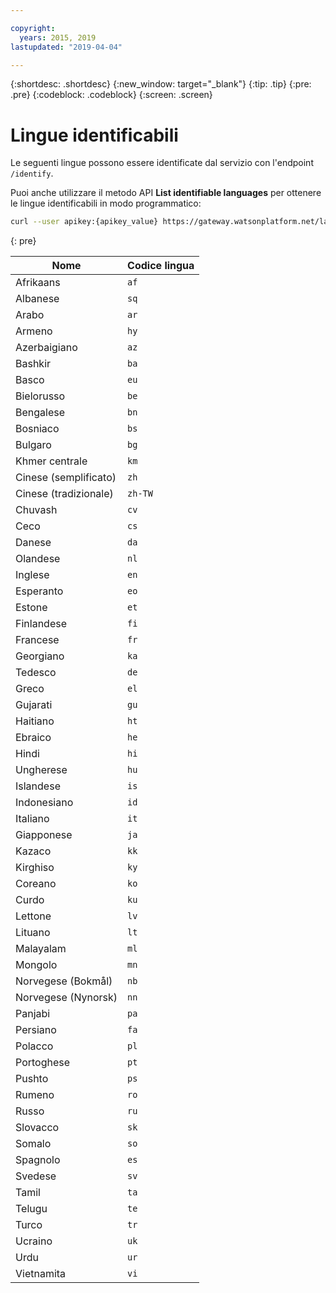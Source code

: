 ```yaml
---

copyright:
  years: 2015, 2019
lastupdated: "2019-04-04"

---
```


{:shortdesc: .shortdesc}
{:new_window: target="_blank"}
{:tip: .tip}
{:pre: .pre}
{:codeblock: .codeblock}
{:screen: .screen}

# Lingue identificabili

Le seguenti lingue possono essere identificate dal servizio con l'endpoint `/identify`. 

Puoi anche utilizzare il metodo API **List identifiable languages** per ottenere le lingue identificabili in modo programmatico:

```bash
curl --user apikey:{apikey_value} https://gateway.watsonplatform.net/language-translator/api/v3/identifiable_languages?version=2018-05-01
```
{: pre}

<table>
 <thead>
  <th>
   Nome
  </th>
  <th>
   Codice lingua
  </th>
  <tbody>
   <tr>
    <td>
     Afrikaans
    </td>
    <td>
     <code>af</code>
    </td>
   </tr>
   <tr>
    <td>
     Albanese
    </td>
    <td>
     <code>sq</code>
    </td>
   </tr>
   <tr>
    <td>
     Arabo
    </td>
    <td>
     <code>ar</code>
    </td>
   </tr>
   <tr>
    <td>
     Armeno
    </td>
    <td>
     <code>hy</code>
    </td>
   </tr>
   <tr>
    <td>
     Azerbaigiano
    </td>
    <td>
     <code>az</code>
    </td>
   </tr>
   <tr>
    <td>
     Bashkir
    </td>
    <td>
     <code>ba</code>
    </td>
   </tr>
   <tr>
    <td>
     Basco
    </td>
    <td>
     <code>eu</code>
    </td>
   </tr>
   <tr>
    <td>
     Bielorusso
    </td>
    <td>
     <code>be</code>
    </td>
   </tr>
   <tr>
    <td>
     Bengalese
    </td>
    <td>
     <code>bn</code>
    </td>
   </tr>
   <tr>
    <td>
     Bosniaco
    </td>
    <td>
     <code>bs</code>
    </td>
   </tr>
   <tr>
    <td>
     Bulgaro
    </td>
    <td>
     <code>bg</code>
    </td>
   </tr>
   <tr>
    <td>
     Khmer centrale
    </td>
    <td>
     <code>km</code>
    </td>
   </tr>
   <tr>
    <td>
     Cinese (semplificato)
    </td>
    <td>
     <code>zh</code>
    </td>
   </tr>
   <tr>
    <td>
     Cinese (tradizionale)
    </td>
    <td>
     <code>zh-TW</code>
    </td>
   </tr>
   <tr>
    <td>
     Chuvash
    </td>
    <td>
     <code>cv</code>
    </td>
   </tr>
   <tr>
    <td>
     Ceco
    </td>
    <td>
     <code>cs</code>
    </td>
   </tr>
   <tr>
    <td>
     Danese
    </td>
    <td>
     <code>da</code>
    </td>
   </tr>
   <tr>
    <td>
     Olandese
    </td>
    <td>
     <code>nl</code>
    </td>
   </tr>
   <tr>
    <td>
     Inglese
    </td>
    <td>
     <code>en</code>
    </td>
   </tr>
   <tr>
    <td>
     Esperanto
    </td>
    <td>
     <code>eo</code>
    </td>
   </tr>
   <tr>
    <td>
     Estone
    </td>
    <td>
     <code>et</code>
    </td>
   </tr>
   <tr>
    <td>
     Finlandese
    </td>
    <td>
     <code>fi</code>
    </td>
   </tr>
   <tr>
    <td>
     Francese
    </td>
    <td>
     <code>fr</code>
    </td>
   </tr>
   <tr>
    <td>
     Georgiano
    </td>
    <td>
     <code>ka</code>
    </td>
   </tr>
   <tr>
    <td>
     Tedesco
    </td>
    <td>
     <code>de</code>
    </td>
   </tr>
   <tr>
    <td>
     Greco
    </td>
    <td>
     <code>el</code>
    </td>
   </tr>
   <tr>
    <td>
     Gujarati
    </td>
    <td>
     <code>gu</code>
    </td>
   </tr>
   <tr>
    <td>
     Haitiano
    </td>
    <td>
     <code>ht</code>
    </td>
   </tr>
   <tr>
    <td>
     Ebraico
    </td>
    <td>
     <code>he</code>
    </td>
   </tr>
   <tr>
    <td>
     Hindi
    </td>
    <td>
     <code>hi</code>
    </td>
   </tr>
   <tr>
    <td>
     Ungherese
    </td>
    <td>
     <code>hu</code>
    </td>
   </tr>
   <tr>
    <td>
     Islandese
    </td>
    <td>
     <code>is</code>
    </td>
   </tr>
   <tr>
    <td>
     Indonesiano
    </td>
    <td>
     <code>id</code>
    </td>
   </tr>
   <tr>
    <td>
     Italiano
    </td>
    <td>
     <code>it</code>
    </td>
   </tr>
   <tr>
    <td>
     Giapponese
    </td>
    <td>
     <code>ja</code>
    </td>
   </tr>
   <tr>
    <td>
     Kazaco
    </td>
    <td>
     <code>kk</code>
    </td>
   </tr>
   <tr>
    <td>
     Kirghiso
    </td>
    <td>
     <code>ky</code>
    </td>
   </tr>
   <tr>
    <td>
     Coreano
    </td>
    <td>
     <code>ko</code>
    </td>
   </tr>
   <tr>
    <td>
     Curdo
    </td>
    <td>
     <code>ku</code>
    </td>
   </tr>
   <tr>
    <td>
     Lettone
    </td>
    <td>
     <code>lv</code>
    </td>
   </tr>
   <tr>
    <td>
     Lituano
    </td>
    <td>
     <code>lt</code>
    </td>
   </tr>
   <tr>
    <td>
     Malayalam
    </td>
    <td>
     <code>ml</code>
    </td>
   </tr>
   <tr>
    <td>
     Mongolo
    </td>
    <td>
     <code>mn</code>
    </td>
   </tr>
   <tr>
    <td>
     Norvegese (Bokmål)
    </td>
    <td>
     <code>nb</code>
    </td>
   </tr>
   <tr>
    <td>
     Norvegese (Nynorsk)
    </td>
    <td>
     <code>nn</code>
    </td>
   </tr>
   <tr>
    <td>
     Panjabi
    </td>
    <td>
     <code>pa</code>
    </td>
   </tr>
   <tr>
    <td>
     Persiano
    </td>
    <td>
     <code>fa</code>
    </td>
   </tr>
   <tr>
    <td>
     Polacco
    </td>
    <td>
     <code>pl</code>
    </td>
   </tr>
   <tr>
    <td>
     Portoghese
    </td>
    <td>
     <code>pt</code>
    </td>
   </tr>
   <tr>
    <td>
     Pushto
    </td>
    <td>
     <code>ps</code>
    </td>
   </tr>
   <tr>
    <td>
     Rumeno
    </td>
    <td>
     <code>ro</code>
    </td>
   </tr>
   <tr>
    <td>
     Russo
    </td>
    <td>
     <code>ru</code>
    </td>
   </tr>
   <tr>
    <td>
     Slovacco
    </td>
    <td>
     <code>sk</code>
    </td>
   </tr>
   <tr>
    <td>
     Somalo
    </td>
    <td>
     <code>so</code>
    </td>
   </tr>
   <tr>
    <td>
     Spagnolo
    </td>
    <td>
     <code>es</code>
    </td>
   </tr>
   <tr>
    <td>
     Svedese
    </td>
    <td>
     <code>sv</code>
    </td>
   </tr>
   <tr>
    <td>
     Tamil
    </td>
    <td>
     <code>ta</code>
    </td>
   </tr>
   <tr>
    <td>
     Telugu
    </td>
    <td>
     <code>te</code>
    </td>
   </tr>
   <tr>
    <td>
     Turco
    </td>
    <td>
     <code>tr</code>
    </td>
   </tr>
   <tr>
    <td>
     Ucraino
    </td>
    <td>
     <code>uk</code>
    </td>
   </tr>
   <tr>
    <td>
     Urdu
    </td>
    <td>
     <code>ur</code>
    </td>
   </tr>
   <tr>
    <td>
     Vietnamita
    </td>
    <td>
     <code>vi</code>
    </td>
   </tr>
  </tbody>
 </thead>
</table>
